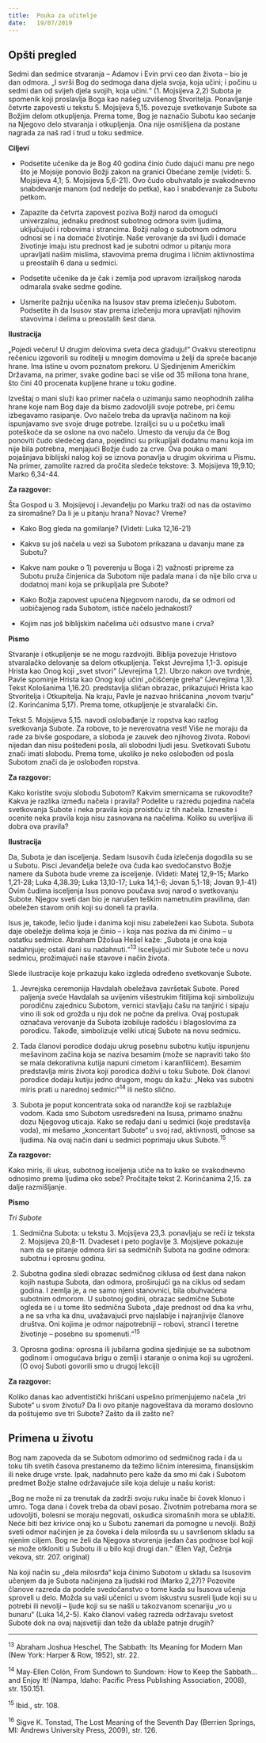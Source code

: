 ```yaml
---
title:  Pouka za učitelje
date:   19/07/2019
---
```


## Opšti pregled

Sedmi dan sedmice stvaranja – Adamov i Evin prvi ceo dan života – bio je dan odmora. „I svrši Bog do sedmoga dana djela svoja, koja učini; i počinu u sedmi dan od svijeh djela svojih, koja učini.“ (1. Mojsijeva 2,2) Subota je spomenik koji proslavlja Boga kao našeg uzvišenog Stvoritelja. Ponavljanje četvrte zapovesti u tekstu 5. Mojsijeva 5,15. povezuje svetkovanje Subote sa Božjim delom otkupljenja. Prema tome, Bog je naznačio Subotu kao sećanje na Njegovo delo stvaranja i otkupljenja. Ona nije osmišljena da postane nagrada za naš rad i trud u toku sedmice.

**Ciljevi**

- Podsetite učenike da je Bog 40 godina činio čudo dajući manu pre nego što je Mojsije ponovio Božji zakon na granici Obećane zemlje (videti: 5. Mojsijeva 4,1; 5. Mojsijeva 5,6-21). Ovo čudo obuhvatalo je svakodnevno snabdevanje manom (od nedelje do petka), kao i snabdevanje za Subotu petkom.

- Zapazite da četvrta zapovest poziva Božji narod da omogući univerzalnu, jednaku prednost subotnog odmora svim ljudima, uključujući i robovima i strancima. Božji nalog o subotnom odmoru odnosi se i na domaće životinje. Naše verovanje da svi ljudi i domaće životinje imaju istu prednost kad je subotni odmor u pitanju mora upravljati našim mislima, stavovima prema drugima i ličnim aktivnostima u preostalih 6 dana u sedmici.

- Podsetite učenike da je čak i zemlja pod upravom izrailjskog naroda odmarala svake sedme godine.

- Usmerite pažnju učenika na Isusov stav prema izlečenju Subotom. Podsetite ih da Isusov stav prema izlečenju mora upravljati njihovim stavovima i delima u preostalih šest dana.

**Ilustracija**

„Pojedi večeru! U drugim delovima sveta deca gladuju!“ Ovakvu stereotipnu rečenicu izgovorili su roditelji u mnogim domovima u želji da spreče bacanje hrane. Ima istine u ovom poznatom prekoru. U Sjedinjenim Američkim Državama, na primer, svake godine baci se više od 35 miliona tona hrane, što čini 40 procenata kupljene hrane u toku godine.  

Izveštaj o mani služi kao primer načela o uzimanju samo neophodnih zaliha hrane koje nam Bog daje da bismo zadovoljili svoje potrebe, pri čemu izbegavamo rasipanje. Ovo načelo treba da upravlja načinom na koji  ispunjavamo sve svoje druge potrebe. Izrailjci su u u početku imali poteškoće da se oslone na ovo načelo. Umesto da veruju da će Bog ponoviti čudo sledećeg dana, pojedinci su prikupljali dodatnu manu koja im nije bila potrebna, menjajući Božje čudo za crve. Ova pouka o mani pojašnjava biblijski nalog koji se iznova ponavlja u drugim okvirima u Pismu. Na primer, zamolite razred da pročita sledeće tekstove: 3. Mojsijeva 19,9.10; Marko 6,34-44.

**Za razgovor:**

Šta Gospod u 3. Mojsijevoj i Jevanđelju po Marku traži od nas da ostavimo za siromašne? Da li je u pitanju hrana? Novac? Vreme?

- Kako Bog gleda na gomilanje? (Videti: Luka 12,16-21)

- Kakva su još načela u vezi sa Subotom prikazana u davanju mane za Subotu?

- Kakve nam pouke o 1) poverenju u Boga i 2) važnosti pripreme za Subotu pruža činjenica da Subotom nije padala mana i da nije bilo crva u dodatnoj mani koja se prikupljala pre Subote?

- Kako Božja zapovest upućena Njegovom narodu, da se odmori od uobičajenog rada Subotom, ističe načelo jednakosti?

- Kojim nas još biblijskim načelima uči odsustvo mane i crva?

**Pismo**

Stvaranje i otkupljenje se ne mogu razdvojiti. Biblija povezuje Hristovo stvaralačko delovanje sa delom otkupljenja. Tekst Jevrejima 1,1-3. opisuje Hrista kao Onog koji „svet stvori“ (Jevrejima 1,2). Ubrzo nakon ove tvrdnje, Pavle spominje Hrista kao Onog koji učini „očišćenje greha“ (Jevrejima 1,3). Tekst Kološanima 1,16.20. predstavlja sličan obrazac, prikazujući Hrista kao Stvoritelja i Otkupitelja. Na kraju, Pavle je nazvao hrišćanina „novom tvarju“ (2. Korinćanima 5,17). Prema tome, otkupljenje je stvaralački čin.

Tekst 5. Mojsijeva 5,15. navodi oslobađanje iz ropstva kao razlog svetkovanja Subote. Za robove, to je neverovatna vest! Više ne moraju da rade za bivše gospodare, a sloboda je zauvek deo njihovog života. Robovi nijedan dan nisu pošteđeni posla, ali slobodni ljudi jesu. Svetkovati Subotu znači imati slobodu. Prema tome, ukoliko je neko oslobođen od posla Subotom znači da je oslobođen ropstva.

**Za razgovor:**

Kako koristite svoju slobodu Subotom? Kakvim smernicama se rukovodite? Kakva je razlika između načela i pravila? Podelite u razredu pojedina načela svetkovanja Subote i neka pravila koja proističu iz tih načela. Iznesite i ocenite neka pravila koja nisu zasnovana na načelima. Koliko su uverljiva ili dobra ova pravila?  

**Ilustracija**

Da, Subota je dan isceljenja. Sedam Isusovih čuda izlečenja dogodila su se u Subotu. Pisci Jevanđelja beleže ova čuda kao svedočanstvo Božje namere da Subota bude vreme za isceljenje. (Videti: Matej 12,9-15; Marko 1,21-28; Luka 4,38.39; Luka 13,10-17; Luka 14,1-6; Jovan 5,1-18; Jovan 9,1-41) Ovim čudima isceljenja Isus ponovo poučava svoj narod o svetkovanju Subote. Njegov sveti dan bio je narušen teškim nametnutim pravilima, dan obeležen stavom onih koji su doneli ta pravila.

Isus je, takođe, lečio ljude i danima koji nisu zabeleženi kao Subota. Subota daje obeležje delima koja je činio – i koja nas poziva da mi činimo – u ostatku sedmice. Abraham Džošua Hešel kaže: „Subota je ona koja nadahnjuje; ostali dani su nadahnuti.“<sup>13</sup> Isceljujući mir Subote teče u novu sedmicu, prožimajući naše stavove i način života.

Slede ilustracije koje prikazuju kako izgleda određeno svetkovanje Subote.

1. Jevrejska ceremonija Havdalah obeležava završetak Subote. Pored paljenja sveće Havdalah sa uvijenim višestrukim fitiljima koji simbolizuju porodičnu zajednicu Subotom, vernici stavljaju čašu na tanjirić i sipaju vino ili sok od grožđa u nju dok ne počne da preliva. Ovaj postupak označava verovanje da Subota izobiluje radošću i blagoslovima za porodicu. Takođe, simbolizuje veliki uticaj Subote na novu sedmicu.

2. Tada članovi porodice dodaju ukrug posebnu subotnu kutiju ispunjenu mešavinom začina koja se naziva besamim (može se napraviti tako što se mala dekorativna kutija napuni cimetom i karanfilićem). Besamim predstavlja miris života koji porodica doživi u toku Subote. Dok članovi porodice dodaju kutiju jedno drugom, mogu da kažu: „Neka vas subotni miris prati u narednoj sedmici“<sup>14</sup> ili nešto slično.

3. Subota je poput koncentrata soka od narandže koji se razblažuje vodom. Kada smo Subotom usredsređeni na Isusa, primamo snažnu dozu Njegovog uticaja. Kako se ređaju dani u sedmici (koje predstavlja voda), mi mešamo „koncentart Subote“ u svoj rad, aktivnosti, odnose sa ljudima. Na ovaj način dani u sedmici poprimaju ukus Subote.<sup>15</sup>

**Za razgovor:**

Kako miris, ili ukus, subotnog isceljenja utiče na to kako se svakodnevno odnosimo prema ljudima oko sebe? Pročitajte tekst 2. Korinćanima 2,15. za dalje razmišljanje.

**Pismo**

*Tri Subote*

1. Sedmična Subota: u tekstu 3. Mojsijeva 23,3. ponavljaju se reči iz teksta 2. Mojsijeva 20,8-11. Dvadeset i peto poglavlje 3. Mojsijeve pokazuje nam da se pitanje odmora širi sa sedmičnih Subota na godine odmora: subotnu i oprosnu godinu.

2. Subotna godina sledi obrazac sedmičnog ciklusa od šest dana nakon kojih nastupa Subota, dan odmora, proširujući ga na ciklus od sedam godina. I zemlja je, a ne samo njeni stanovnici, bila obuhvaćena subotnim odmorom. U subotnoj godini, obrazac sedmične Subote ogleda se i u tome što sedmična Subota „daje prednost od dna ka vrhu, a ne sa vrha ka dnu, uvažavajući prvo najslabije i najranjivije članove društva. Oni kojima je odmor najpotrebniji – robovi, stranci i teretne životinje – posebno su spomenuti.“<sup>15</sup>

3. Oprosna godina: oprosna ili jubilarna godina sjedinjuje se sa subotnom godinom i omogućava brigu o zemlji i staranje o onima koji su ugroženi. (O ovoj Suboti govorili smo u drugoj lekciji)

**Za razgovor:**

Koliko danas kao adventistički hrišćani uspešno primenjujemo načela „tri Subote“ u svom životu? Da li ovo pitanje nagoveštava da moramo doslovno da poštujemo sve tri Subote? Zašto da ili zašto ne?

## Primena u životu

Bog nam zapoveda da se Subotom odmorimo od sedmičnog rada i da u toku tih svetih časova prestanemo da težimo ličnim interesima, finansijskim ili neke druge vrste. Ipak, nadahnuto pero kaže da smo mi čak i Subotom predmet Božje stalne održavajuće sile koja deluje u našu korist:

„Bog ne može ni za trenutak da zadrži svoju ruku inače bi čovek klonuo i umro. Toga dana i čovek treba da obavi posao. Životnim potrebama mora se udovoljiti, bolesni se moraju negovati, oskudica siromašnih mora se ublažiti. Neće biti bez krivice onaj ko u Subotu zanemari da pomogne u nevolji. Božji sveti odmor načinjen je za čoveka i dela milosrđa su u savršenom skladu sa njenim ciljem. Bog ne želi da Njegova stvorenja ijedan čas podnose bol koji se može otkloniti u Subotu ili u bilo koji drugi dan.“ (Elen Vajt, Čežnja vekova, str. 207. original)

Na koji način su „dela milosrđa“ koja činimo Subotom u skladu sa Isusovim učenjem da je Subota načinjena za ljudski rod (Marko 2,27)? Pozovite članove razreda da podele svedočanstvo o tome kada su Isusova učenja sproveli u delo. Možda su vaši učenici u svom iskustvu susreli ljude koji su u potrebi ili nevolji – ljude koji su se našli u takozvanom scenariju „vo u bunaru“ (Luka 14,2-5). Kako članovi vašeg razreda održavaju svetost Subote dok na ovaj najsvetiji dan teže da ublaže patnje drugih?

_______
<sup>13</sup> Abraham Joshua Heschel, The Sabbath: Its Meaning for Modern Man (New York: Harper & Row, 1952), str. 22.

<sup>14</sup> May-Ellen Colón, From Sundown to Sundown: How to Keep the Sabbath…and Enjoy It! (Nampa, Idaho: Pacific Press Publishing Association, 2008), str. 150.151.

<sup>15</sup> Ibid., str. 108.

<sup>16</sup> Sigve K. Tonstad, The Lost Meaning of the Seventh Day (Berrien Springs, MI: Andrews University Press, 2009), str. 126.
